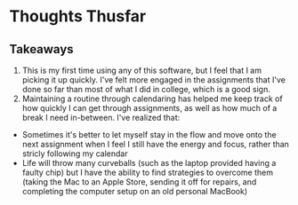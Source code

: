 # Thoughts Thusfar

## Takeaways
1. This is my first time using any of this software, but I feel that I am picking it up quickly. I've felt more engaged in the assignments that I've done so far than most of what I did in college, which is a good sign.
2. Maintaining a routine through calendaring has helped me keep track of how quickly I can get through assignments, as well as how much of a break I need in-between. I've realized that:
- Sometimes it's better to let myself stay in the flow and move onto the next assignment when I feel I still have the energy and focus, rather than stricly following my calendar
- Life will throw many curveballs (such as the laptop provided having a faulty chip) but I have the ability to find strategies to overcome them (taking the Mac to an Apple Store, sending it off for repairs, and completing the computer setup on an old personal MacBook)